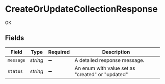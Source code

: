 # CreateOrUpdateCollectionResponse

OK


## Fields

| Field                                            | Type                                             | Required                                         | Description                                      |
| ------------------------------------------------ | ------------------------------------------------ | ------------------------------------------------ | ------------------------------------------------ |
| `message`                                        | *string*                                         | :heavy_minus_sign:                               | A detailed response message.                     |
| `status`                                         | *string*                                         | :heavy_minus_sign:                               | An enum with value set as "created" or "updated" |